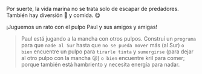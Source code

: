 <gs-attire attire-url="https://raw.githubusercontent.com/MumukiProject/mumuki-guia-gobstones-practica-funciones-kids/master/assets/attires/config_1551992414972.json"></gs-attire>
 
<gs-toolbox toolbox-url="https://raw.githubusercontent.com/MumukiProject/mumuki-guia-gobstones-practica-funciones-kids/master/assets/toolbox_1551985446801.xml"></gs-toolbox>

Por suerte, la vida marina no se trata solo de escapar de predadores. También hay diversión :space_invader: y comida. :yum:

¡Juguemos un rato con el pulpo Paul y sus amigos y amigas!

> Paul está jugando a la mancha con otros pulpos. Construí un `programa` para que `nade al Sur` hasta que `no se pueda mover` más (al Sur) `o bien` encuentre un pulpo para `tirarle tinta` y `sumergirse` (para dejar al otro pulpo con la mancha :stuck_out_tongue:) `o bien` encuentre kril para comer; porque también está hambriento y necesita energía para nadar.
